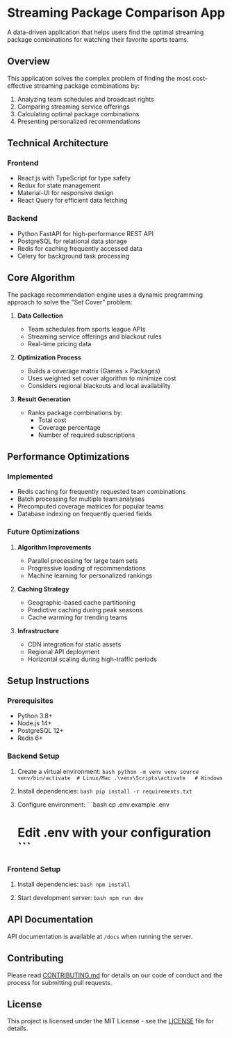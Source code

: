 # Streaming Package Comparison App

A data-driven application that helps users find the optimal streaming package combinations for watching their favorite sports teams.

## Overview

This application solves the complex problem of finding the most cost-effective streaming package combinations by:
1. Analyzing team schedules and broadcast rights
2. Comparing streaming service offerings
3. Calculating optimal package combinations
4. Presenting personalized recommendations

## Technical Architecture

### Frontend
- React.js with TypeScript for type safety
- Redux for state management
- Material-UI for responsive design
- React Query for efficient data fetching

### Backend
- Python FastAPI for high-performance REST API
- PostgreSQL for relational data storage
- Redis for caching frequently accessed data
- Celery for background task processing

## Core Algorithm

The package recommendation engine uses a dynamic programming approach to solve the "Set Cover" problem:

1. **Data Collection**
   - Team schedules from sports league APIs
   - Streaming service offerings and blackout rules
   - Real-time pricing data

2. **Optimization Process**
   - Builds a coverage matrix (Games × Packages)
   - Uses weighted set cover algorithm to minimize cost
   - Considers regional blackouts and local availability

3. **Result Generation**
   - Ranks package combinations by:
     - Total cost
     - Coverage percentage
     - Number of required subscriptions

## Performance Optimizations

### Implemented
- Redis caching for frequently requested team combinations
- Batch processing for multiple team analyses
- Precomputed coverage matrices for popular teams
- Database indexing on frequently queried fields

### Future Optimizations
1. **Algorithm Improvements**
   - Parallel processing for large team sets
   - Progressive loading of recommendations
   - Machine learning for personalized rankings

2. **Caching Strategy**
   - Geographic-based cache partitioning
   - Predictive caching during peak seasons
   - Cache warming for trending teams

3. **Infrastructure**
   - CDN integration for static assets
   - Regional API deployment
   - Horizontal scaling during high-traffic periods

## Setup Instructions

### Prerequisites
- Python 3.8+
- Node.js 14+
- PostgreSQL 12+
- Redis 6+

### Backend Setup
1. Create a virtual environment:   ```bash
   python -m venv venv
   source venv/bin/activate  # Linux/Mac
   .\venv\Scripts\activate   # Windows   ```

2. Install dependencies:   ```bash
   pip install -r requirements.txt   ```

3. Configure environment:   ```bash
   cp .env.example .env
   # Edit .env with your configuration   ```

### Frontend Setup
1. Install dependencies:   ```bash
   npm install   ```

2. Start development server:   ```bash
   npm run dev   ```

## API Documentation
API documentation is available at `/docs` when running the server.

## Contributing
Please read [CONTRIBUTING.md](CONTRIBUTING.md) for details on our code of conduct and the process for submitting pull requests.

## License
This project is licensed under the MIT License - see the [LICENSE](LICENSE) file for details.